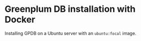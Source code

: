 # Greenplum DB installation with Docker

Installing GPDB on a Ubuntu server with an `ubuntu:focal` image.